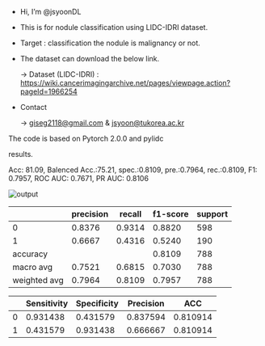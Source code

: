 - Hi, I’m @jsyoonDL 
- This is for nodule classification using LIDC-IDRI dataset.
- Target : classification the nodule is malignancy or not.
- The dataset can download the below link.

   -> Dataset (LIDC-IDRI) : https://wiki.cancerimagingarchive.net/pages/viewpage.action?pageId=1966254

- Contact

   -> giseg2118@gmail.com & jsyoon@tukorea.ac.kr

The code is based on Pytorch 2.0.0 and pylidc


results.

Acc: 81.09, Balenced Acc.:75.21, spec.:0.8109, pre.:0.7964, rec.:0.8109, F1: 0.7957, ROC AUC: 0.7671, PR AUC: 0.8106


![output](https://user-images.githubusercontent.com/87634620/212791219-1bcc7054-6ff5-4787-bf4b-51a3b0c50f03.png)

|            |precision|recall   |f1-score|  support|
|------------|---------|---------|--------|---------|
|0           |   0.8376|   0.9314|  0.8820|      598|
|1           |   0.6667|   0.4316|  0.5240|      190|
|accuracy    |         |         |  0.8109|      788|
|macro avg   |   0.7521|   0.6815|  0.7030|      788|
|weighted avg|   0.7964|   0.8109|  0.7957|      788|


|   |Sensitivity|Specificity|Precision|      ACC|
|---|-----------|-----------|---------|---------|
|  0|   0.931438|   0.431579| 0.837594| 0.810914|
|  1|   0.431579|   0.931438| 0.666667| 0.810914|
